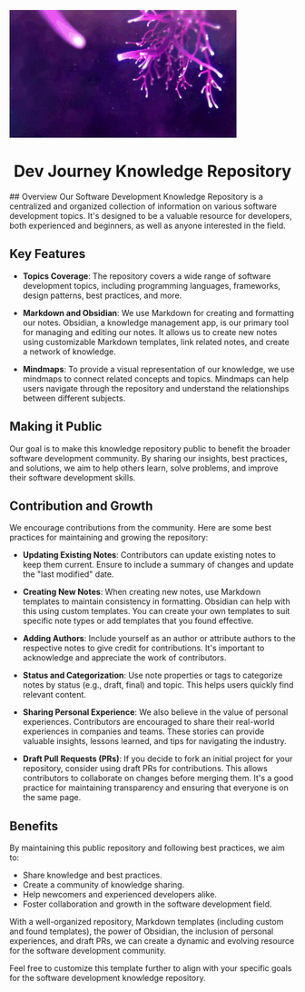
![](_Images/2Osh.gif)



<div style="text-align:center;"><h1>Dev Journey Knowledge Repository </h1></div>
## Overview
Our Software Development Knowledge Repository is a centralized and organized collection of information on various software development topics. It's designed to be a valuable resource for developers, both experienced and beginners, as well as anyone interested in the field.

## Key Features

- **Topics Coverage**: The repository covers a wide range of software development topics, including programming languages, frameworks, design patterns, best practices, and more.

- **Markdown and Obsidian**: We use Markdown for creating and formatting our notes. Obsidian, a knowledge management app, is our primary tool for managing and editing our notes. It allows us to create new notes using customizable Markdown templates, link related notes, and create a network of knowledge.

- **Mindmaps**: To provide a visual representation of our knowledge, we use mindmaps to connect related concepts and topics. Mindmaps can help users navigate through the repository and understand the relationships between different subjects.

## Making it Public

Our goal is to make this knowledge repository public to benefit the broader software development community. By sharing our insights, best practices, and solutions, we aim to help others learn, solve problems, and improve their software development skills.

## Contribution and Growth

We encourage contributions from the community. Here are some best practices for maintaining and growing the repository:

- **Updating Existing Notes**: Contributors can update existing notes to keep them current. Ensure to include a summary of changes and update the "last modified" date.

- **Creating New Notes**: When creating new notes, use Markdown templates to maintain consistency in formatting. Obsidian can help with this using custom templates. You can create your own templates to suit specific note types or add templates that you found effective.

- **Adding Authors**: Include yourself as an author or attribute authors to the respective notes to give credit for contributions. It's important to acknowledge and appreciate the work of contributors.

- **Status and Categorization**: Use note properties or tags to categorize notes by status (e.g., draft, final) and topic. This helps users quickly find relevant content.

- **Sharing Personal Experience**: We also believe in the value of personal experiences. Contributors are encouraged to share their real-world experiences in companies and teams. These stories can provide valuable insights, lessons learned, and tips for navigating the industry.

- **Draft Pull Requests (PRs)**: If you decide to fork an initial project for your repository, consider using draft PRs for contributions. This allows contributors to collaborate on changes before merging them. It's a good practice for maintaining transparency and ensuring that everyone is on the same page.

## Benefits

By maintaining this public repository and following best practices, we aim to:

- Share knowledge and best practices.
- Create a community of knowledge sharing.
- Help newcomers and experienced developers alike.
- Foster collaboration and growth in the software development field.

With a well-organized repository, Markdown templates (including custom and found templates), the power of Obsidian, the inclusion of personal experiences, and draft PRs, we can create a dynamic and evolving resource for the software development community.

Feel free to customize this template further to align with your specific goals for the software development knowledge repository.



